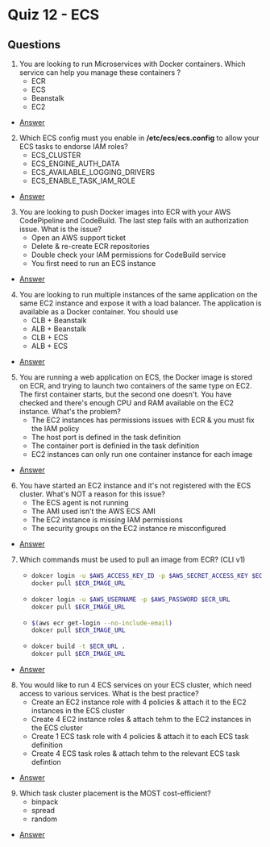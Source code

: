 # Quiz 12 - ECS

## Questions
1) You are looking to run Microservices with Docker containers. Which service can help you manage these containers ?
    * ECR
    * ECS
    * Beanstalk
    * EC2
* [Answer](https://i.imgur.com/rsZBtyz.png)
2) Which ECS config must you enable in **/etc/ecs/ecs.config** to allow your ECS tasks to endorse IAM roles?
    * ECS_CLUSTER
    * ECS_ENGINE_AUTH_DATA
    * ECS_AVAILABLE_LOGGING_DRIVERS
    * ECS_ENABLE_TASK_IAM_ROLE
* [Answer](https://i.imgur.com/xiZn7E4.png)
3) You are looking to push Docker images into ECR with your AWS CodePipeline and CodeBuild. The last step fails with an authorization issue. What is the issue?
    * Open an AWS support ticket
    * Delete & re-create ECR repositories
    * Double check your IAM permissions for CodeBuild service
    * You first need to run an ECS instance
* [Answer](https://i.imgur.com/ALZk7bV.png)
4) You are looking to run multiple instances of the same application on the same EC2 instance and expose
   it with a load balancer. The application is available as a Docker container. You should use
    * CLB + Beanstalk
    * ALB + Beanstalk
    * CLB + ECS
    * ALB + ECS
* [Answer](https://i.imgur.com/NrpfjvW.png)
5) You are running a web application on ECS, the Docker image is stored on ECR, and trying to launch two containers
   of the same type on EC2. The first container starts, but the second one doesn't. You have checked and there's
   enough CPU and RAM available on the EC2 instance. What's the problem?
    * The EC2 instances has permissions issues with ECR & you must fix the IAM policy
    * The host port is defined in the task definition
    * The container port is definied in the task definition
    * EC2 instances can only run one container instance for each image
* [Answer](https://i.imgur.com/hWbLq1j.png)
6) You have started an EC2 instance and it's not registered with the ECS cluster. What's NOT a reason for this issue?
    * The ECS agent is not running
    * The AMI used isn't the AWS ECS AMI
    * The EC2 instance is missing IAM permissions
    * The security groups on the EC2 instance re misconfigured
* [Answer](https://i.imgur.com/Lggjk3C.png)
7) Which commands must be used to pull an image from ECR? (CLI v1)
    * ````bash
      dokcer login -u $AWS_ACCESS_KEY_ID -p $AWS_SECRET_ACCESS_KEY $ECR_URL
      docker pull $ECR_IMAGE_URL
      ````
    * ````bash
      dokcer login -u $AWS_USERNAME -p $AWS_PASSWORD $ECR_URL
      dokcer pull $ECR_IMAGE_URL
      ````
    * ````bash
      $(aws ecr get-login --no-include-email)
      dokcer pull $ECR_IMAGE_URL
      ````
    * ````bash
      dokcer build -t $ECR_URL .
      dokcer pull $ECR_IMAGE_URL
      ````
* [Answer](https://i.imgur.com/j28usOb.png)
8) You would like to run 4 ECS services on your ECS cluster, which need access to various services. What is the best practice?
    * Create an EC2 instance role with 4 policies & attach it to the EC2 instances in the ECS cluster
    * Create 4 EC2 instance roles & attach tehm to the EC2 instances in the ECS cluster
    * Create 1 ECS task role with 4 policies & attach it to each ECS task definition
    * Create 4 ECS task roles & attach tehm to the relevant ECS task defintion
* [Answer](https://i.imgur.com/Gk4Q3U4.png)
9) Which task cluster placement is the MOST cost-efficient?
    * binpack
    * spread
    * random
* [Answer](https://i.imgur.com/JDPmZGq.png)
